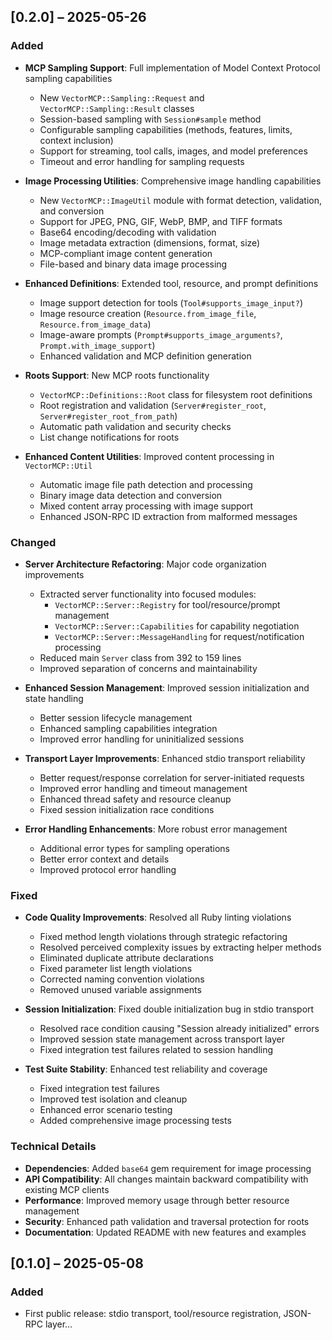## [0.2.0] – 2025-05-26

### Added
* **MCP Sampling Support**: Full implementation of Model Context Protocol sampling capabilities
  - New `VectorMCP::Sampling::Request` and `VectorMCP::Sampling::Result` classes
  - Session-based sampling with `Session#sample` method
  - Configurable sampling capabilities (methods, features, limits, context inclusion)
  - Support for streaming, tool calls, images, and model preferences
  - Timeout and error handling for sampling requests

* **Image Processing Utilities**: Comprehensive image handling capabilities
  - New `VectorMCP::ImageUtil` module with format detection, validation, and conversion
  - Support for JPEG, PNG, GIF, WebP, BMP, and TIFF formats
  - Base64 encoding/decoding with validation
  - Image metadata extraction (dimensions, format, size)
  - MCP-compliant image content generation
  - File-based and binary data image processing

* **Enhanced Definitions**: Extended tool, resource, and prompt definitions
  - Image support detection for tools (`Tool#supports_image_input?`)
  - Image resource creation (`Resource.from_image_file`, `Resource.from_image_data`)
  - Image-aware prompts (`Prompt#supports_image_arguments?`, `Prompt.with_image_support`)
  - Enhanced validation and MCP definition generation

* **Roots Support**: New MCP roots functionality
  - `VectorMCP::Definitions::Root` class for filesystem root definitions
  - Root registration and validation (`Server#register_root`, `Server#register_root_from_path`)
  - Automatic path validation and security checks
  - List change notifications for roots

* **Enhanced Content Utilities**: Improved content processing in `VectorMCP::Util`
  - Automatic image file path detection and processing
  - Binary image data detection and conversion
  - Mixed content array processing with image support
  - Enhanced JSON-RPC ID extraction from malformed messages

### Changed
* **Server Architecture Refactoring**: Major code organization improvements
  - Extracted server functionality into focused modules:
    - `VectorMCP::Server::Registry` for tool/resource/prompt management
    - `VectorMCP::Server::Capabilities` for capability negotiation
    - `VectorMCP::Server::MessageHandling` for request/notification processing
  - Reduced main `Server` class from 392 to 159 lines
  - Improved separation of concerns and maintainability

* **Enhanced Session Management**: Improved session initialization and state handling
  - Better session lifecycle management
  - Enhanced sampling capabilities integration
  - Improved error handling for uninitialized sessions

* **Transport Layer Improvements**: Enhanced stdio transport reliability
  - Better request/response correlation for server-initiated requests
  - Improved error handling and timeout management
  - Enhanced thread safety and resource cleanup
  - Fixed session initialization race conditions

* **Error Handling Enhancements**: More robust error management
  - Additional error types for sampling operations
  - Better error context and details
  - Improved protocol error handling

### Fixed
* **Code Quality Improvements**: Resolved all Ruby linting violations
  - Fixed method length violations through strategic refactoring
  - Resolved perceived complexity issues by extracting helper methods
  - Eliminated duplicate attribute declarations
  - Fixed parameter list length violations
  - Corrected naming convention violations
  - Removed unused variable assignments

* **Session Initialization**: Fixed double initialization bug in stdio transport
  - Resolved race condition causing "Session already initialized" errors
  - Improved session state management across transport layer
  - Fixed integration test failures related to session handling

* **Test Suite Stability**: Enhanced test reliability and coverage
  - Fixed integration test failures
  - Improved test isolation and cleanup
  - Enhanced error scenario testing
  - Added comprehensive image processing tests

### Technical Details
* **Dependencies**: Added `base64` gem requirement for image processing
* **API Compatibility**: All changes maintain backward compatibility with existing MCP clients
* **Performance**: Improved memory usage through better resource management
* **Security**: Enhanced path validation and traversal protection for roots
* **Documentation**: Updated README with new features and examples

## [0.1.0] – 2025-05-08
### Added
* First public release: stdio transport, tool/resource registration, JSON-RPC layer…
